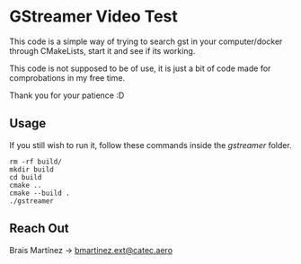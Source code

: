 # GStreamer Video Test

<!-- If you are here, why? Are you ok? -->
This code is a simple way of trying to search gst in your computer/docker through CMakeLists, start it and see if its working.

This code is not supposed to be of use, it is just a bit of code made for comprobations in my free time.

Thank you for your patience :D

## Usage

If you still wish to run it, follow these commands inside the <em>gstreamer</em> folder.
```
rm -rf build/
mkdir build
cd build
cmake ..
cmake --build .
./gstreamer
```

## Reach Out

Brais Martínez -> bmartinez.ext@catec.aero